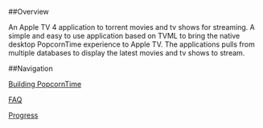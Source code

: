 ##Overview

An Apple TV 4 application to torrent movies and tv shows for streaming. A simple and easy to use application based on TVML to bring the native desktop PopcornTime experience to Apple TV. The applications pulls from multiple databases to display the latest movies and tv shows to stream.

##Navigation

[Building PopcornTime](https://github.com/PopcornTimeTV/PopcornTimeTV/wiki/Building-PopcornTime)

[FAQ](https://github.com/PopcornTimeTV/PopcornTimeTV/wiki/FAQ)

[Progress](https://github.com/PopcornTimeTV/PopcornTimeTV/wiki/Progress)
